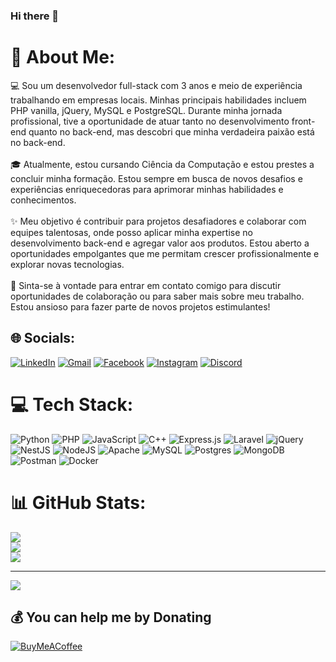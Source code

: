 ### Hi there 👋

<!--
**NatanOPelizzoni/NatanOPelizzoni** is a ✨ _special_ ✨ repository because its `README.md` (this file) appears on your GitHub profile. -->

# 💫 About Me:
💻 Sou um desenvolvedor full-stack com 3 anos e meio de experiência trabalhando em empresas locais. Minhas principais habilidades incluem PHP vanilla, jQuery, MySQL e PostgreSQL. Durante minha jornada profissional, tive a oportunidade de atuar tanto no desenvolvimento front-end quanto no back-end, mas descobri que minha verdadeira paixão está no back-end.<br><br>
🎓 Atualmente, estou cursando Ciência da Computação e estou prestes a concluir minha formação. Estou sempre em busca de novos desafios e experiências enriquecedoras para aprimorar minhas habilidades e conhecimentos.<br><br>
✨ Meu objetivo é contribuir para projetos desafiadores e colaborar com equipes talentosas, onde posso aplicar minha expertise no desenvolvimento back-end e agregar valor aos produtos. Estou aberto a oportunidades empolgantes que me permitam crescer profissionalmente e explorar novas tecnologias.<br><br>
🚀 Sinta-se à vontade para entrar em contato comigo para discutir oportunidades de colaboração ou para saber mais sobre meu trabalho. Estou ansioso para fazer parte de novos projetos estimulantes!


## 🌐 Socials:
[![LinkedIn](https://img.shields.io/badge/LinkedIn-%230077B5.svg?logo=linkedin&logoColor=white)](https://linkedin.com/in/natan-o-pelizzoni-739177131) [![Gmail](https://img.shields.io/badge/Gmail-D14836.svg?logo=gmail&logoColor=white)](mailto:natan2624@gmail.com)  [![Facebook](https://img.shields.io/badge/Facebook-%231877F2.svg?logo=Facebook&logoColor=white)](https://facebook.com/natan.osvaldpelizzoni)  [![Instagram](https://img.shields.io/badge/Instagram-%23E4405F.svg?logo=Instagram&logoColor=white)](https://instagram.com/Natan_op) [![Discord](https://img.shields.io/badge/Discord-%237289DA.svg?logo=discord&logoColor=white)](https://discord.gg/Natan#2009)

# 💻 Tech Stack:
![Python](https://img.shields.io/badge/python-3670A0?style=flat-square&logo=python&logoColor=ffdd54) ![PHP](https://img.shields.io/badge/php-%23777BB4.svg?style=flat-square&logo=php&logoColor=white) ![JavaScript](https://img.shields.io/badge/javascript-%23323330.svg?style=flat-square&logo=javascript&logoColor=%23F7DF1E) ![C++](https://img.shields.io/badge/c++-%2300599C.svg?style=flat-square&logo=c%2B%2B&logoColor=white) ![Express.js](https://img.shields.io/badge/express.js-%23404d59.svg?style=flat-square&logo=express&logoColor=%2361DAFB) ![Laravel](https://img.shields.io/badge/laravel-%23FF2D20.svg?style=flat-square&logo=laravel&logoColor=white) ![jQuery](https://img.shields.io/badge/jquery-%230769AD.svg?style=flat-square&logo=jquery&logoColor=white) ![NestJS](https://img.shields.io/badge/nestjs-%23E0234E.svg?style=flat-square&logo=nestjs&logoColor=white) ![NodeJS](https://img.shields.io/badge/node.js-6DA55F?style=flat-square&logo=node.js&logoColor=white) ![Apache](https://img.shields.io/badge/apache-%23D42029.svg?style=flat-square&logo=apache&logoColor=white) ![MySQL](https://img.shields.io/badge/mysql-%2300f.svg?style=flat-square&logo=mysql&logoColor=white) ![Postgres](https://img.shields.io/badge/postgres-%23316192.svg?style=flat-square&logo=postgresql&logoColor=white) ![MongoDB](https://img.shields.io/badge/MongoDB-%234ea94b.svg?style=flat-square&logo=mongodb&logoColor=white) ![Postman](https://img.shields.io/badge/Postman-FF6C37?style=flat-square&logo=postman&logoColor=white) ![Docker](https://img.shields.io/badge/docker-%230db7ed.svg?style=flat-square&logo=docker&logoColor=white)
# 📊 GitHub Stats:
![](https://github-readme-stats.vercel.app/api?username=NatanOPelizzoni&theme=vue-dark&hide_border=false&include_all_commits=true&count_private=true)<br/>
![](https://github-readme-streak-stats.herokuapp.com/?user=NatanOPelizzoni&theme=vue-dark&hide_border=false)<br/>
![](https://github-readme-stats.vercel.app/api/top-langs/?username=NatanOPelizzoni&theme=vue-dark&hide_border=false&include_all_commits=true&count_private=true&layout=compact)

---
[![](https://visitcount.itsvg.in/api?id=NatanOPelizzoni&icon=5&color=8)](https://visitcount.itsvg.in)

  ## 💰 You can help me by Donating
  [![BuyMeACoffee](https://img.shields.io/badge/Buy%20Me%20a%20Coffee-ffdd00?style=for-the-badge&logo=buy-me-a-coffee&logoColor=black)](https://buymeacoffee.com/https://bmc.link/NatanOPelizzoni)
